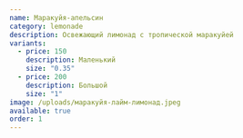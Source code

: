 ```yaml
---
name: Маракуйя-апельсин
category: lemonade
description: Освежающий лимонад с тропической маракуйей
variants:
  - price: 150
    description: Маленький
    size: "0.35"
  - price: 200
    description: Большой
    size: "1"
image: /uploads/маракуйя-лайм-лимонад.jpeg
available: true
order: 1
---
```

